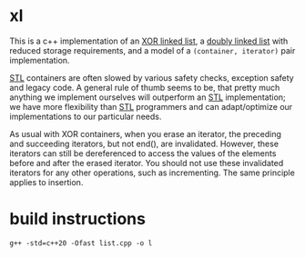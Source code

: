 # xl
This is a c++ implementation of an [XOR linked list](https://en.wikipedia.org/wiki/XOR_linked_list), a [doubly linked list](https://en.wikipedia.org/wiki/Doubly_linked_list) with reduced storage requirements, and a model of a `(container, iterator)` pair implementation.

[STL](https://en.wikipedia.org/wiki/Standard_Template_Library) containers are often slowed by various safety checks, exception safety and legacy code. A general rule of thumb seems to be, that pretty much anything we implement ourselves will outperform an [STL](https://en.wikipedia.org/wiki/Standard_Template_Library) implementation; we have more flexibility than [STL](https://en.wikipedia.org/wiki/Standard_Template_Library) programmers and can adapt/optimize our implementations to our particular needs.

As usual with XOR containers, when you erase an iterator, the preceding and succeeding iterators, but not end(), are invalidated. However, these iterators can still be dereferenced to access the values of the elements before and after the erased iterator. You should not use these invalidated iterators for any other operations, such as incrementing. The same principle applies to insertion.


# build instructions
    g++ -std=c++20 -Ofast list.cpp -o l
